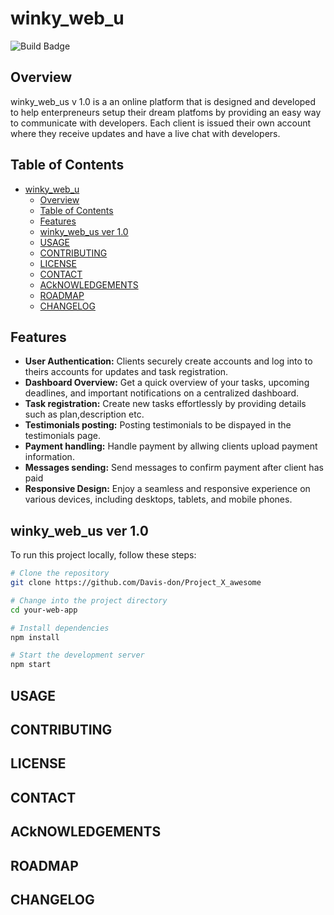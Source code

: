 # winky_web_u

![Build Badge](https://img.shields.io/badge/Build%20Status-red)

## Overview

winky_web_us v 1.0 is a an online platform that is designed and developed to help enterpreneurs setup their dream platfoms by providing an easy way to communicate with developers.
Each client is issued their own account where they receive updates and have a live chat
with developers.


## Table of Contents

- [winky\_web\_u](#winky_web_u)
  - [Overview](#overview)
  - [Table of Contents](#table-of-contents)
  - [Features](#features)
  - [winky\_web\_us ver 1.0](#winky_web_us-ver-10)
  - [USAGE](#usage)
  - [CONTRIBUTING](#contributing)
  - [LICENSE](#license)
  - [CONTACT](#contact)
  - [ACkNOWLEDGEMENTS](#acknowledgements)
  - [ROADMAP](#roadmap)
  - [CHANGELOG](#changelog)

## Features

  - **User Authentication:**  Clients securely create accounts and log into to theirs accounts for updates and task registration.
- **Dashboard Overview:** Get a quick overview of your tasks, upcoming deadlines, and important notifications on a centralized dashboard. 
 - **Task registration:** Create new tasks effortlessly by providing details such as plan,description etc.
 - **Testimonials posting:** Posting testimonials to be dispayed in the testimonials page. 
 - **Payment handling:** Handle payment by allwing clients upload payment information. 
 - **Messages sending:** Send messages to confirm payment after client has paid 
 - **Responsive Design:** Enjoy a seamless and responsive experience on various devices, including desktops, tablets, and mobile phones. 
 

## winky_web_us ver 1.0

To run this project locally, follow these steps:

```bash
# Clone the repository
git clone https://github.com/Davis-don/Project_X_awesome

# Change into the project directory
cd your-web-app

# Install dependencies
npm install

# Start the development server
npm start

```
## USAGE
## CONTRIBUTING
## LICENSE
## CONTACT
## ACkNOWLEDGEMENTS
## ROADMAP
## CHANGELOG
